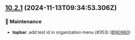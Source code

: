 ## [10.2.1](https://github.com/AxisCommunications/fluent-components/compare/ead4f8f8e31e3981cfed01b20dcd2a5f51aa5820..8f409600a09fadb4c8882a076bc9c3b47bcfb1d9) (2024-11-13T09:34:53.306Z)

### 🚧 Maintenance

  - **topbar**: add test id in organization menu (#353) ([8f40960](https://github.com/AxisCommunications/fluent-components/commit/8f409600a09fadb4c8882a076bc9c3b47bcfb1d9))
